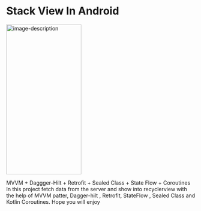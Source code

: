 <h1>Stack View In Android </h1>

<img src="https://user-images.githubusercontent.com/56149022/210848055-ac2d4a23-5d12-4ba5-b68a-535b6b7a6dba.png" alt="image-description" width="200" height="400">

MVVM + Daggger-Hilt + Retrofit + Sealed Class + State Flow + Coroutines In this project fetch data from the server and show into recyclerview with the help of MVVM patter, Dagger-hilt , Retrofit, StateFlow , Sealed Class and Kotlin Coroutines. Hope you will enjoy 

